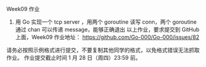 Week09 作业

1. 用 Go 实现一个 tcp server ，用两个 goroutine 读写 conn，两个 goroutine 通过 chan 可以传递 message，能够正确退出
   以上作业，要求提交到 GitHub 上面，Week09 作业地址：
   https://github.com/Go-000/Go-000/issues/82

请务必按照示例格式进行提交，不要复制其他同学的格式，以免格式错误无法抓取作业。
作业提交截止时间 1 月 28 日（周四）23:59 前。
